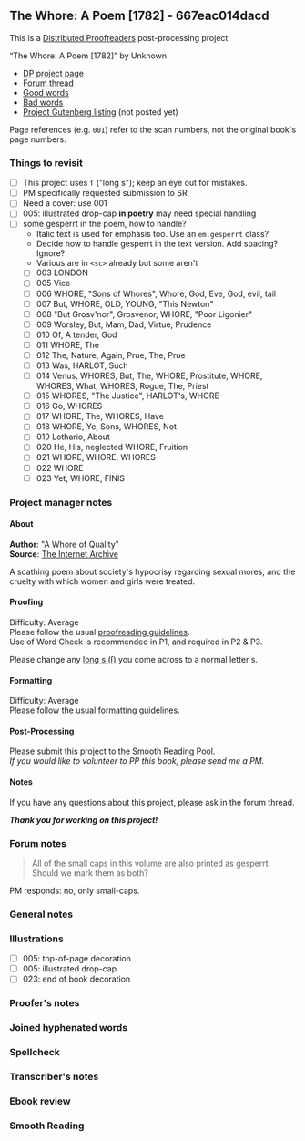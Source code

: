 ## The Whore: A Poem [1782] - 667eac014dacd ##

This is a [Distributed Proofreaders](http://www.pgdp.net/) post-processing project.

“The Whore: A Poem [1782]” by Unknown

* [DP project page](http://www.pgdp.net/c/project.php?id=projectID667eac014dacd)
* [Forum thread](https://www.pgdp.net/phpBB3/viewtopic.php?t=81922)
* [Good words](good_words.txt)
* [Bad words](bad_words.txt)
* [Project Gutenberg listing]() (not posted yet)

Page references (e.g. `001`) refer to the scan numbers, not the original book's page numbers.

### Things to revisit ###

* [ ] This project uses `ſ` ("long s"); keep an eye out for mistakes.
* [ ] PM specifically requested submission to SR
* [ ] Need a cover: use 001
* [ ] 005: illustrated drop-cap **in poetry** may need special handling
* [ ] some gesperrt in the poem, how to handle?
    * Italic text is used for emphasis too. Use an `em.gesperrt` class?
    * Decide how to handle gesperrt in the text version. Add spacing? Ignore?
    * Various are in `<sc>` already but some aren't
    * [ ] 003 LONDON
    * [ ] 005 Vice
    * [ ] 006 WHORE, "Sons of Whores", Whore, God, Eve, God, evil, tail
    * [ ] 007 But, WHORE, OLD, YOUNG, "This Newton"
    * [ ] 008 "But Grosv'nor", Grosvenor, WHORE, "Poor Ligonier"
    * [ ] 009 Worsley, But, Mam, Dad, Virtue, Prudence
    * [ ] 010 Of, A tender, God
    * [ ] 011 WHORE, The
    * [ ] 012 The, Nature, Again, Prue, The, Prue
    * [ ] 013 Was, HARLOT, Such
    * [ ] 014 Venus, WHORES, But, The, WHORE, Prostitute, WHORE, WHORES, What, WHORES, Rogue, The, Priest
    * [ ] 015 WHORES, "The Justice", HARLOT's, WHORE
    * [ ] 016 Go, WHORES
    * [ ] 017 WHORE, The, WHORES, Have
    * [ ] 018 WHORE, Ye, Sons, WHORES, Not
    * [ ] 019 Lothario, About
    * [ ] 020 He, His, neglected WHORE, Fruition
    * [ ] 021 WHORE, WHORE, WHORES
    * [ ] 022 WHORE
    * [ ] 023 Yet, WHORE, FINIS

### Project manager notes ###

#### About
__Author__:  "A Whore of Quality"  
__Source__: [The Internet Archive](https://archive.org/details/bim_eighteenth-century_the-whore-a-poem-writt_whore-of-quality_1782/mode/2up)

A scathing poem about society's hypocrisy regarding sexual mores, and the cruelty with which women and girls were treated. 

#### Proofing
Difficulty:  Average  
Please follow the usual [proofreading guidelines](https://www.pgdp.net/wiki/DP_Official_Documentation:Proofreading/Proofreading_Guidelines).  
Use of Word Check is recommended in P1, and required in P2 & P3.

Please change any [long s (ſ)](https://www.pgdp.net/wiki/DP_Official_Documentation:Proofreading/Proofing_old_texts#Long_s) you come across to a normal letter s.

#### Formatting
Difficulty: Average   
Please follow the usual [formatting guidelines](https://www.pgdp.net/wiki/DP_Official_Documentation:Formatting/Formatting_Guidelines).  

#### Post-Processing
Please submit this project to the Smooth Reading Pool.  
*If you would like to volunteer to PP this book, please send me a PM.*

#### Notes
If you have any questions about this project, please ask in the forum thread.

***Thank you for working on this project!***

### Forum notes ###

> All of the small caps in this volume are also printed as gesperrt.
> Should we mark them as both?

PM responds: no, only small-caps.

### General notes ###

### Illustrations ###

* [ ] 005: top-of-page decoration
* [ ] 005: illustrated drop-cap
* [ ] 023: end of book decoration

### Proofer's notes ###

### Joined hyphenated words ###

### Spellcheck ###

### Transcriber's notes ###

### Ebook review ###

### Smooth Reading ###
